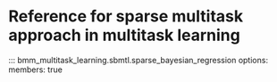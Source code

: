 # Reference for sparse multitask approach in multitask learning

::: bmm_multitask_learning.sbmtl.sparse_bayesian_regression
    options:
      members: true
